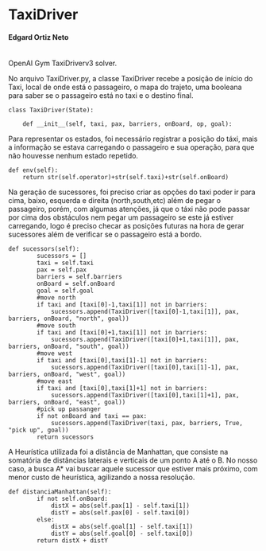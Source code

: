 # TaxiDriver

#### Edgard Ortiz Neto
<br>
OpenAI Gym TaxiDriverv3 solver.

No arquivo TaxiDriver.py, a classe TaxiDriver recebe a posição de início do Taxi, local de onde está o passageiro, o mapa do trajeto, uma booleana para
saber se o passageiro está no taxi e o destino final.  

```{python3}
class TaxiDriver(State):

    def __init__(self, taxi, pax, barriers, onBoard, op, goal):
```
Para representar os estados, foi necessário registrar a posição do táxi, mais a informação se estava carregando o passageiro e sua operação, para que não houvesse nenhum estado repetido.
```{python3}
def env(self):
    return str(self.operator)+str(self.taxi)+str(self.onBoard)
```
Na geração de sucessores, foi preciso criar as opções do taxi poder ir para cima, baixo, esquerda e direita (north,south,etc) além de pegar o passageiro, porém, com algumas atenções, já que o táxi não pode passar por cima dos obstáculos nem pegar um passageiro se este já estiver carregando, logo é preciso checar as posições futuras na hora de gerar sucessores além de verificar se o passageiro está a bordo.
```{python3}
def sucessors(self):
        sucessors = []
        taxi = self.taxi
        pax = self.pax
        barriers = self.barriers
        onBoard = self.onBoard
        goal = self.goal
        #move north
        if taxi and [taxi[0]-1,taxi[1]] not in barriers:
            sucessors.append(TaxiDriver([taxi[0]-1,taxi[1]], pax, barriers, onBoard, "north", goal))
        #move south
        if taxi and [taxi[0]+1,taxi[1]] not in barriers:
            sucessors.append(TaxiDriver([taxi[0]+1,taxi[1]], pax, barriers, onBoard, "south", goal))
        #move west
        if taxi and [taxi[0],taxi[1]-1] not in barriers:
            sucessors.append(TaxiDriver([taxi[0],taxi[1]-1], pax, barriers, onBoard, "west", goal))
        #move east
        if taxi and [taxi[0],taxi[1]+1] not in barriers:
            sucessors.append(TaxiDriver([taxi[0],taxi[1]+1], pax, barriers, onBoard, "east", goal))
        #pick up passanger
        if not onBoard and taxi == pax:
            sucessors.append(TaxiDriver(taxi, pax, barriers, True, "pick up", goal))
        return sucessors
```
A Heurística utilizada foi a distância de Manhattan, que consiste na somatória de distâncias laterais e verticais de um ponto A até o B. No nosso caso, a busca A* vai buscar aquele sucessor que estiver mais próximo, com menor custo de heurística, agilizando a nossa resolução.
```{python3}
def distanciaManhattan(self):
        if not self.onBoard:
            distX = abs(self.pax[1] - self.taxi[1])
            distY = abs(self.pax[0] - self.taxi[0])
        else:
            distX = abs(self.goal[1] - self.taxi[1])
            distY = abs(self.goal[0] - self.taxi[0])
        return distX + distY
```